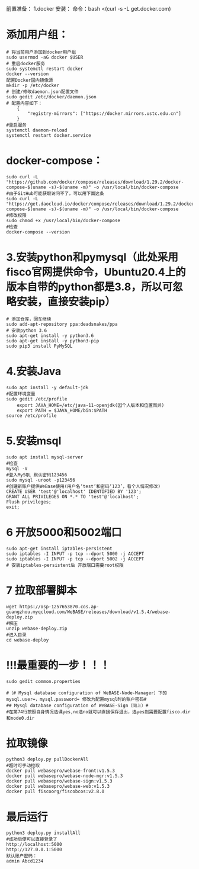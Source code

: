 前置准备：
1.docker 安装：
命令：bash <(curl -s -L get.docker.com)
# 添加用户组：
	# 将当前用户添加到docker用户组
	sudo usermod -aG docker $USER
	# 重启docker服务
	sudo systemctl restart docker
	docker --version
	配置Docker国内镜像源
	mkdir -p /etc/docker
	# 创建/修改daemon.json配置文件
	sudo gedit /etc/docker/daemon.json
	# 配置内容如下：
		{
			"registry-mirrors": ["https://docker.mirrors.ustc.edu.cn"]
		}
	#重启服务
	systemctl daemon-reload
	systemctl restart docker.service

# docker-compose：
	sudo curl -L "https://github.com/docker/compose/releases/download/1.29.2/docker-compose-$(uname -s)-$(uname -m)" -o /usr/local/bin/docker-compose
	#由于GitHub可能获取访问不了，可以用下面这条
	sudo curl -L "https://get.daocloud.io/docker/compose/releases/download/1.29.2/docker-compose-$(uname -s)-$(uname -m)" -o /usr/local/bin/docker-compose
	#修改权限
	sudo chmod +x /usr/local/bin/docker-compose
	#检查
	docker-compose --version

# 3.安装python和pymysql（此处采用fisco官网提供命令，Ubuntu20.4上的版本自带的python都是3.8，所以可忽略安装，直接安装pip）
	# 添加仓库，回车继续
	sudo add-apt-repository ppa:deadsnakes/ppa
	# 安装python 3.6
	sudo apt-get install -y python3.6
	sudo apt-get install -y python3-pip
	sudo pip3 install PyMySQL

# 4.安装Java
	sudo apt install -y default-jdk
	#配置环境变量
	sudo gedit /etc/profile
		export JAVA_HOME=/etc/java-11-openjdk(因个人版本和位置而异)
		export PATH = $JAVA_HOME/bin:$PATH
	source /etc/profile

# 5.安装msql
	sudo apt install mysql-server
	#检查
	mysql -V
	#登入MySQL 默认密码123456
	sudo mysql -uroot -p123456
	#创建新账户提供WeBase使用(用户名‘test’和密码‘123’，看个人情况修改)
	CREATE USER 'test'@'localhost' IDENTIFIED BY '123';
	GRANT ALL PRIVILEGES ON *.* TO 'test'@'localhost';
	Flush privileges;
	exit;

# 6 开放5000和5002端口
	sudo apt-get install iptables-persistent
	sudo iptables -I INPUT -p tcp --dport 5000 -j ACCEPT
	sudo iptables -I INPUT -p tcp --dport 5002 -j ACCEPT
	# 安装iptables-persistent后 开放端口需要root权限

# 7 拉取部署脚本
	wget https://osp-1257653870.cos.ap-guangzhou.myqcloud.com/WeBASE/releases/download/v1.5.4/webase-deploy.zip
	#解压
	unzip webase-deploy.zip
	#进入目录
	cd webase-deploy

# !!!最重要的一步！！！
	sudo gedit common.properties

	#（# Mysql database configuration of WeBASE-Node-Manager）下的mysql.user=，mysql.password= 修改为配置mysql时的账户密码#
	## Mysql database configuration of WeBASE-Sign（同上）#
	#在第74行按照自身情况选课yes,no选no就可以直接保存退出，选yes则需要配置fisco.dir和node0.dir

#	拉取镜像
	python3 deploy.py pullDockerAll	
	#超时可手动拉取
	docker pull webasepro/webase-front:v1.5.3
	docker pull webasepro/webase-node-mgr:v1.5.3
	docker pull webasepro/webase-sign:v1.5.3
	docker pull webasepro/webase-web:v1.5.3
	docker pull fiscoorg/fiscobcos:v2.8.0

# 最后运行
	python3 deploy.py installAll
	#成功后便可以直接登录了
	http://localhost:5000
	http://127.0.0.1:5000	
	默认账户密码：
	admin Abcd1234








